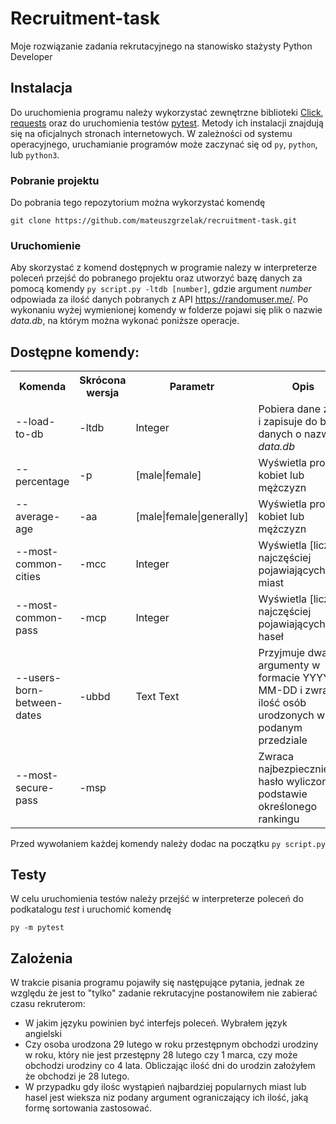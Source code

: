 # Recruitment-task

Moje rozwiązanie zadania rekrutacyjnego na stanowisko stażysty Python Developer

## Instalacja

Do uruchomienia programu należy wykorzystać zewnętrzne biblioteki [Click](https://click.palletsprojects.com/en/7.x/),  [requests](https://realpython.com/python-requests/) oraz do uruchomienia testów [pytest](https://docs.pytest.org/en/stable/getting-started.html). Metody ich instalacji znajdują się na oficjalnych stronach internetowych. W zależności od systemu operacyjnego, uruchamianie programów może zaczynać się od `py`, `python`, lub `python3`.

### Pobranie projektu

Do pobrania tego repozytorium można wykorzystać komendę 
```
git clone https://github.com/mateuszgrzelak/recruitment-task.git
```

### Uruchomienie 

Aby skorzystać z komend dostępnych w programie nalezy w interpreterze poleceń przejść do pobranego projektu oraz utworzyć bazę danych za pomocą komendy `py script.py -ltdb [number]`, gdzie argument *number* odpowiada za ilość danych pobranych z API https://randomuser.me/. Po wykonaniu wyżej wymienionej komendy w folderze pojawi się plik o nazwie *data.db*, na którym można wykonać poniższe operacje.

## Dostępne komendy:

<table>
 <th>Komenda</th>
 <th>Skrócona wersja</th>
 <th>Parametr</th>
 <th>Opis</th>
 <tr>
  <td>--load-to-db</td>
  <td>-ltdb</td>
  <td>Integer</td>
  <td>Pobiera dane z API i zapisuje do bazy danych o nazwie<i> data.db</i></td>
 <tr>
 <tr>
  <td>--percentage</td>
  <td>-p</td>
  <td>[male|female]</td>
  <td>Wyświetla procent kobiet lub mężczyzn</td>
 <tr>
 <tr>
  <td>--average-age</td>
  <td>-aa</td>
  <td>[male|female|generally]</td>
  <td>Wyświetla procent kobiet lub mężczyzn</td>
 <tr>
 <tr>
  <td>--most-common-cities</td>
  <td>-mcc</td>
  <td>Integer</td>
  <td>Wyświetla [liczba] najczęściej pojawiających się miast</td>
 <tr>
 <tr>
  <td>--most-common-pass</td>
  <td>-mcp</td>
  <td>Integer</td>
  <td>Wyświetla [liczba] najczęściej pojawiających się haseł</td>
 <tr>
 <tr>
  <td>--users-born-between-dates</td>
  <td>-ubbd</td>
  <td>Text Text</td>
  <td>Przyjmuje dwa argumenty w formacie YYYY-MM-DD i zwraca ilość osób urodzonych w podanym przedziale</td>
 <tr>
 <tr>
  <td>--most-secure-pass</td>
  <td>-msp</td>
  <td></td>
  <td>Zwraca najbezpieczniejsze hasło wyliczone na podstawie określonego rankingu </td>
 <tr>
</table>

Przed wywołaniem każdej komendy należy dodac na początku `py script.py`

## Testy

W celu uruchomienia testów należy przejść w interpreterze poleceń do podkatalogu *test* i uruchomić komendę 
```
py -m pytest
```

## Zalożenia

W trakcie pisania programu pojawiły się następujące pytania, jednak ze względu że jest to "tylko" zadanie rekrutacyjne postanowiłem nie zabierać czasu rekruterom:

- W jakim języku powinien być interfejs poleceń. Wybrałem język angielski
- Czy osoba urodzona 29 lutego w roku przestępnym obchodzi urodziny w roku, który nie jest przestępny 28 lutego czy 1 marca, czy może obchodzi urodziny co 4 lata. Obliczając ilość dni do urodzin założyłem że obchodzi je 28 lutego.
- W przypadku gdy ilośc wystąpień najbardziej popularnych miast lub hasel jest wieksza niz podany argument ograniczający ich ilość, jaką formę sortowania zastosować.